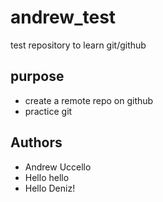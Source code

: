 # andrew_test
test repository to learn git/github

## purpose

- create a remote repo on github
- practice git

## Authors

- Andrew Uccello
- Hello hello
- Hello Deniz!